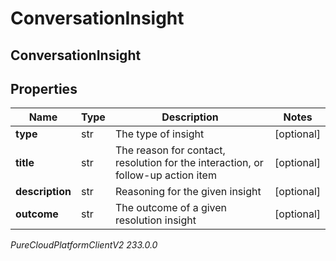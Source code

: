 # ConversationInsight

## ConversationInsight

## Properties

|Name | Type | Description | Notes|
|------------ | ------------- | ------------- | -------------|
| **type** | str | The type of insight | [optional] |
| **title** | str | The reason for contact, resolution for the interaction, or follow-up action item | [optional] |
| **description** | str | Reasoning for the given insight | [optional] |
| **outcome** | str | The outcome of a given resolution insight | [optional] |



_PureCloudPlatformClientV2 233.0.0_
